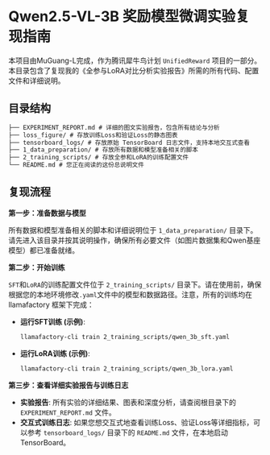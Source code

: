 # Qwen2.5-VL-3B 奖励模型微调实验复现指南

本项目由MuGuang-L完成，作为腾讯犀牛鸟计划 `UnifiedReward` 项目的一部分。
本目录包含了复现我的《全参与LoRA对比分析实验报告》所需的所有代码、配置文件和详细说明。

## 目录结构

```markdown
├── EXPERIMENT_REPORT.md # 详细的图文实验报告，包含所有结论与分析
├── loss_figure/ # 存放训练Loss和验证Loss的静态图表
├── tensorboard_logs/ # 存放原始 TensorBoard 日志文件，支持本地交互式查看
├── 1_data_preparation/ # 存放所有数据和模型准备相关的脚本
├── 2_training_scripts/ # 存放全参和LoRA的训练配置文件
└── README.md # 您正在阅读的这份总说明文件
```
## 复现流程

**第一步：准备数据与模型**

所有数据和模型准备相关的脚本和详细说明位于 `1_data_preparation/` 目录下。请先进入该目录并按其说明操作，确保所有必要文件（如图片数据集和Qwen基座模型）都已准备就绪。

**第二步：开始训练**

`SFT`和`LoRA`的训练配置文件位于 `2_training_scripts/` 目录下。请在使用前，确保根据您的本地环境修改`.yaml`文件中的模型和数据路径。注意，所有的训练均在 llamafactory 框架下完成：

*   **运行SFT训练 (示例)**:
    ```bash
    llamafactory-cli train 2_training_scripts/qwen_3b_sft.yaml
    ```
*   **运行LoRA训练 (示例)**:
    ```bash
    llamafactory-cli train 2_training_scripts/qwen_3b_lora.yaml
    ```

**第三步：查看详细实验报告与训练日志**

*   **实验报告**: 所有实验的详细结果、图表和深度分析，请查阅根目录下的 `EXPERIMENT_REPORT.md` 文件。
*   **交互式训练日志**: 如果您想交互式地查看训练Loss、验证Loss等详细指标，可以参考 `tensorboard_logs/` 目录下的 `README.md` 文件，在本地启动 TensorBoard。
